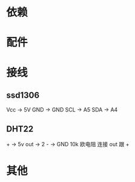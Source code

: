 # 依赖


# 配件

# 接线

## ssd1306
Vcc -> 5V
GND -> GND
SCL -> A5
SDA -> A4

## DHT22
\+   -> 5v
out -> 2
\-   -> GND
10k 欧电阻 连接 out 跟 +

# 其他
